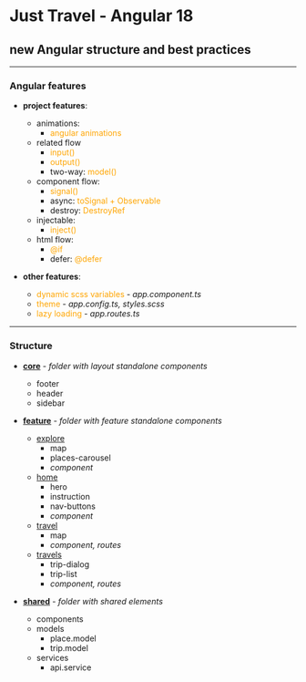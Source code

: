 # Just Travel - Angular 18

## new Angular structure and best practices

---------------------
<style>
x { color: orange }
g { color: gold }
</style>

### Angular features

* **project features**:
    * animations:
        * <x>angular animations</x>
    * related flow
        * <x>input()</x>
        * <x>output()</x>
        * two-way: <x>model()</x>
    * component flow:
        * <x>signal()</x>
        * async: <x>toSignal + Observable<x>
        * destroy: <x>DestroyRef<x>
    * injectable:
        * <x>inject()</x>
    * html flow:
        * <x>@if</x>
        * defer: <x>@defer</x>


* **other features**:
    * <x>dynamic scss variables</x> - _app.component.ts_
    * <x>theme</x> - _app.config.ts, styles.scss_
    * <x>lazy loading</x> - _app.routes.ts_

------------------

### Structure

* **[core](app/src/app/core)** - _folder with layout standalone components_
    * footer
    * header
    * sidebar


* **[feature](app/src/app/feature)** - _folder with feature standalone components_
    * [explore](app/src/app/feature/explore)
        * map
        * places-carousel
        * _component_
    * [home](app/src/app/feature/home)
        * hero
        * instruction
        * nav-buttons
        * _component_
    * [travel](app/src/app/feature/travel)
        * map
        * _component, routes_
    * [travels](app/src/app/feature/travels)
        * trip-dialog
        * trip-list
        * _component, routes_


* **[shared](app/src/app/shared)** - _folder with shared elements_
    * components
    * models
        * place.model
        * trip.model
    * services
        * api.service